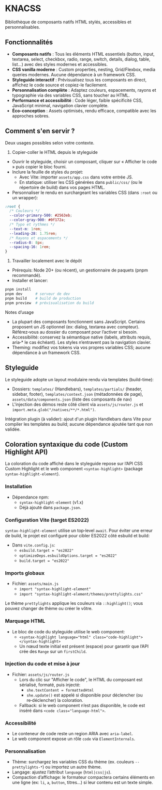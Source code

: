 # KNACSS

Bibliothèque de composants natifs HTML stylés, accessibles et personnalisables.

## Fonctionnalités

- **Composants natifs** : Tous les éléments HTML essentiels (button, input, textarea, select, checkbox, radio, range, switch, details, dialog, table, list…) avec des styles modernes et accessibles.
- **CSS vanilla moderne** : Custom properties, nesting, Grid/Flexbox, media queries modernes. Aucune dépendance à un framework CSS.
- **Styleguide interactif** : Prévisualisez tous les composants en direct, affichez le code source et copiez-le facilement.
- **Personnalisation complète** : Adaptez couleurs, espacements, rayons et typographie via des variables CSS, sans toucher au HTML.
- **Performance et accessibilité** : Code léger, faible spécificité CSS, JavaScript minimal, navigation clavier complète.
- **Éco-conception** : Assets optimisés, rendu efficace, compatible avec les approches sobres.

## Comment s'en servir ?

Deux usages possibles selon votre contexte.

1. Copier-coller le HTML depuis le styleguide

- Ouvrir le styleguide, choisir un composant, cliquer sur « Afficher le code » puis copier le bloc fourni.
- Inclure la feuille de styles du projet:
  - Avec Vite: importer `assets/app.css` dans votre entrée JS.
  - En statique: utiliser les CSS générées dans `public/css/` (ou le répertoire de build) dans vos pages HTML.
- Personnaliser le rendu en surchargeant les variables CSS (dans `:root` ou un wrapper):

```css
:root {
  /* Couleurs */
  --color-primary-500: #2563eb;
  --color-gray-900: #0f172a;
  /* Typo et rythmes */
  --text-m: 1rem;
  --leading-28: 1.75rem;
  /* Rayons et espacements */
  --radius-8: 8px;
  --spacing-16: 1rem;
}
```

1. Travailler localement avec le dépôt

- Prérequis: Node 20+ (ou récent), un gestionnaire de paquets (pnpm recommandé).
- Installer et lancer:

```sh
pnpm install
pnpm dev      # serveur de dev
pnpm build    # build de production
pnpm preview  # prévisualisation du build
```

Notes d’usage

- La plupart des composants fonctionnent sans JavaScript. Certains proposent un JS optionnel (ex: dialog, textarea avec compteur). Référez‑vous au dossier du composant pour l’activer si besoin.
- Accessibilité: conservez la sémantique native (labels, attributs requis, aria‑\* le cas échéant). Les styles n’entravent pas la navigation clavier.
- Theming: modifiez vos tokens via vos propres variables CSS; aucune dépendance à un framework CSS.

## Styleguide

Le styleguide adopte un layout modulaire rendu via templates (build-time):

- Dossiers: `templates/` (Handlebars), `templates/partials/` (header, sidebar, footer), `templates/context.json` (métadonnées de page), `assets/data/components.json` (liste des composants de nav)
- L'injection des démos reste côté client via `assets/js/router.js` et `import.meta.glob("/natives/**/*.html")`.

Intégration plugin (à valider): ajout d'un plugin Handlebars dans Vite pour compiler les templates au build; aucune dépendance ajoutée tant que non validée.

## Coloration syntaxique du code (Custom Highlight API)

La coloration du code affiché dans le styleguide repose sur l’API CSS Custom Highlight et le web component `<syntax-highlight>` (package `syntax-highlight-element`).

### Installation

- Dépendance npm:
  - `syntax-highlight-element` (v1.x)
  - Déjà ajouté dans `package.json`.

### Configuration Vite (target ES2022)

`syntax-highlight-element` utilise un top‑level `await`. Pour éviter une erreur de build, le projet est configuré pour cibler ES2022 côté esbuild et build:

- Dans `vite.config.js`:
  - `esbuild.target = "es2022"`
  - `optimizeDeps.esbuildOptions.target = "es2022"`
  - `build.target = "es2022"`

### Imports globaux

- Fichier: `assets/main.js`
  - `import "syntax-highlight-element"`
  - `import "syntax-highlight-element/themes/prettylights.css"`

Le thème `prettylights` applique les couleurs via `::highlight()`; vous pouvez changer de thème ou créer le vôtre.

### Marquage HTML

- Le bloc de code du styleguide utilise le web component:
  - `<syntax-highlight language="html" class="code-highlight"> </syntax-highlight>`
  - Un nœud texte initial est présent (espace) pour garantir que l’API crée des `Range` sur un `firstChild`.

### Injection du code et mise à jour

- Fichier: `assets/js/router.js`
  - Lors du clic sur "Afficher le code", le HTML du composant est sérialisé, formaté, puis injecté:
    - `she.textContent = formattedHtml`
    - `she.update()` est appelé si disponible pour déclencher (ou re‑déclencher) la coloration.
  - Fallback: si le web component n’est pas disponible, le code est inséré dans `<code class="language-html">`.

### Accessibilité

- Le conteneur de code reste un region ARIA avec `aria-label`.
- Le web component expose un rôle `code` via `ElementInternals`.

### Personnalisation

- Thème: surchargez les variables CSS du thème (ex. couleurs `--prettylights-*`) ou importez un autre thème.
- Langage: ajustez l’attribut `language` (`html|css|js`).
- Compaction d’affichage: le formateur compactera certains éléments en une ligne (ex: `li`, `a`, `button`, titres…) si leur contenu est un texte simple.

